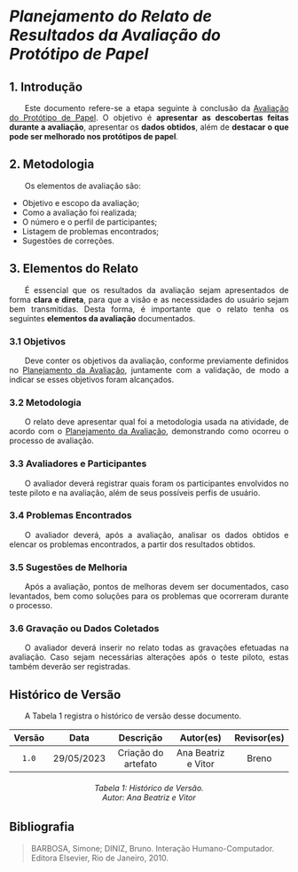 # ***Planejamento do Relato de Resultados da Avaliação do Protótipo de Papel***

## **1. Introdução**
<p align="justify">
&emsp;&emsp;Este documento refere-se a etapa seguinte à conclusão da <a href="https://interacao-humano-computador.github.io/2023.1-Agiel/desenvolvimento/prot%C3%B3tipo_de_papel/planejamento_da_avalia%C3%A7%C3%A3o_do_prot%C3%B3tipo_de_papel/">Avaliação do Protótipo de Papel</a>. O objetivo é <b>apresentar as descobertas feitas durante a avaliação</b>, apresentar os <b>dados obtidos</b>, além de <b>destacar o que pode ser melhorado nos protótipos de papel</b>.
</p>

## **2. Metodologia**
<p align="justify">
&emsp;&emsp;Os elementos de avaliação são: 
</p>
<ul>
<li> Objetivo e escopo da avaliação;</li>
<li> Como a avaliação foi realizada;</li>
<li> O número e o perfil de participantes;</li>
<li> Listagem de problemas encontrados;</li>
<li> Sugestões de correções.</li>
</ul>

## **3. Elementos do Relato**
<p align="justify">
&emsp;&emsp;É essencial que os resultados da avaliação sejam apresentados de forma <b>clara e direta</b>, para que a visão e as necessidades do usuário sejam bem transmitidas. Desta forma, é importante que o relato tenha os seguintes <b>elementos da avaliação</b> documentados.
</p>

### **3.1 Objetivos**
<p align="justify">
&emsp;&emsp;Deve conter os objetivos da avaliação, conforme previamente definidos no <a href="https://interacao-humano-computador.github.io/2023.1-Agiel/desenvolvimento/prot%C3%B3tipo_de_papel/planejamento_da_avalia%C3%A7%C3%A3o_do_prot%C3%B3tipo_de_papel/#31-d-definindo-os-objetivos-da-avaliacao-de-usabilidade-do-site-agiel">Planejamento da Avaliação</a>, juntamente com a validação, de modo a indicar se esses objetivos foram alcançados.
</p>

### **3.2 Metodologia**
<p align="justify">
&emsp;&emsp;O relato deve apresentar qual foi a metodologia usada na atividade, de acordo com o <a href="https://interacao-humano-computador.github.io/2023.1-Agiel/desenvolvimento/prot%C3%B3tipo_de_papel/planejamento_da_avalia%C3%A7%C3%A3o_do_prot%C3%B3tipo_de_papel/#2-metodologia">Planejamento da Avaliação</a>, demonstrando como ocorreu o processo de avaliação.
</p>

### **3.3 Avaliadores e Participantes**
<p align="justify">
&emsp;&emsp;O avaliador deverá registrar quais foram os participantes envolvidos no teste piloto e na avaliação, além de seus possíveis perfis de usuário. 
</p>

### **3.4 Problemas Encontrados**
<p align="justify">
&emsp;&emsp;O avaliador deverá, após a avaliação, analisar os dados obtidos e elencar os problemas encontrados, a partir dos resultados obtidos.
</p>

### **3.5 Sugestões de Melhoria**
<p align="justify">
&emsp;&emsp;Após a avaliação, pontos de melhoras devem ser documentados, caso levantados, bem como soluções para os problemas que ocorreram durante o processo.
</p>

### **3.6 Gravação ou Dados Coletados**
<p align="justify">
&emsp;&emsp;O avaliador deverá inserir no relato todas as gravações efetuadas na avaliação. Caso sejam necessárias alterações após o teste piloto, estas também deverão ser registradas. 
</p>

## **Histórico de Versão**
<p align="justify">
&emsp;&emsp;A Tabela 1 registra o histórico de versão desse documento.
</p>

| Versão |    Data    |               Descrição                | Autor(es) | Revisor(es) |
|:------:|:----------:|:--------------------------------------:|:---------:|:-----------:|
| `1.0`  | 29/05/2023 | Criação do artefato |   Ana Beatriz e Vitor   |    Breno    |

<h6 align = "center"> Tabela 1: Histórico de Versão.
<br> Autor: Ana Beatriz e Vitor </h6>

## Bibliografia

>BARBOSA, Simone; DINIZ, Bruno. Interação Humano-Computador. Editora Elsevier, Rio de Janeiro, 2010.
